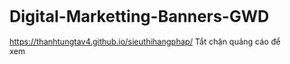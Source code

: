 # Digital-Marketting-Banners-GWD
https://thanhtungtav4.github.io/sieuthihangphap/
Tắt chặn quảng cáo để xem
